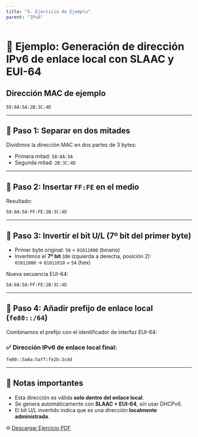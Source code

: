 ```yaml
---
title: "5. Ejercicio de Ejemplo"
parent: "IPv6"
---
```


# 🧪 Ejemplo: Generación de dirección IPv6 de enlace local con SLAAC y EUI-64

## Dirección MAC de ejemplo

```
58:8A:5A:2B:3C:4D
```

---

## 🔧 Paso 1: Separar en dos mitades

Dividimos la dirección MAC en dos partes de 3 bytes:

- Primera mitad: `58:8A:5A`
- Segunda mitad: `2B:3C:4D`

---

## 🔧 Paso 2: Insertar `FF:FE` en el medio

Resultado:

```
58:8A:5A:FF:FE:2B:3C:4D
```

---

## 🔧 Paso 3: Invertir el bit U/L (7º bit del primer byte)

- Primer byte original: `58` = `01011000` (binario)
- Invertimos el **7º bit** (de izquierda a derecha, posición 2):  
  `01011000` → `01011010` = `5A` (hex)

Nueva secuencia EUI-64:

```
5A:8A:5A:FF:FE:2B:3C:4D
```

---

## 🛜 Paso 4: Añadir prefijo de enlace local (`fe80::/64`)

Combinamos el prefijo con el identificador de interfaz EUI-64:

### ✅ Dirección IPv6 de enlace local final:

```
fe80::5a8a:5aff:fe2b:3c4d
```

---

## 🧠 Notas importantes

- Esta dirección es válida **solo dentro del enlace local**.
- Se genera automáticamente con **SLAAC + EUI-64**, sin usar DHCPv6.
- El bit U/L invertido indica que es una dirección **localmente administrada**.


🌐 [Descargar Ejercicio PDF](ejercicio1.pdf)